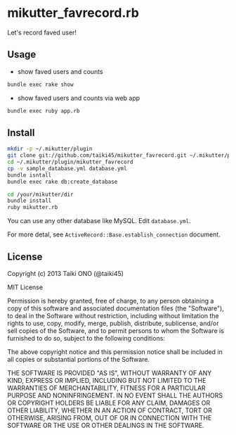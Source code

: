 # mikutter_favrecord.rb
Let's record faved user!

## Usage
* show faved users and counts

```sh
bundle exec rake show
```

* show faved users and counts via web app

```sh
bundle exec ruby app.rb
```

## Install

```sh
mkdir -p ~/.mikutter/plugin
git clone git://github.com/taiki45/mikutter_favrecord.git ~/.mikutter/plugin/mikutter_favrecord
cd ~/.mikutter/plugin/mikutter_favrecord
cp -v sample_database.yml database.yml
bundle isntall
bundle exec rake db:create_database

cd /your/mikutter/dir
bundle install
ruby mikutter.rb
```

You can use any other database like MySQL. Edit `database.yml`.

For more detal, see `ActiveRecord::Base.establish_connection` document.

## License
Copyright (c) 2013 Taiki ONO (@taiki45)

MIT License

Permission is hereby granted, free of charge, to any person obtaining
a copy of this software and associated documentation files (the
"Software"), to deal in the Software without restriction, including
without limitation the rights to use, copy, modify, merge, publish,
distribute, sublicense, and/or sell copies of the Software, and to
permit persons to whom the Software is furnished to do so, subject to
the following conditions:

The above copyright notice and this permission notice shall be
included in all copies or substantial portions of the Software.

THE SOFTWARE IS PROVIDED "AS IS", WITHOUT WARRANTY OF ANY KIND,
EXPRESS OR IMPLIED, INCLUDING BUT NOT LIMITED TO THE WARRANTIES OF
MERCHANTABILITY, FITNESS FOR A PARTICULAR PURPOSE AND
NONINFRINGEMENT. IN NO EVENT SHALL THE AUTHORS OR COPYRIGHT HOLDERS BE
LIABLE FOR ANY CLAIM, DAMAGES OR OTHER LIABILITY, WHETHER IN AN ACTION
OF CONTRACT, TORT OR OTHERWISE, ARISING FROM, OUT OF OR IN CONNECTION
WITH THE SOFTWARE OR THE USE OR OTHER DEALINGS IN THE SOFTWARE.

